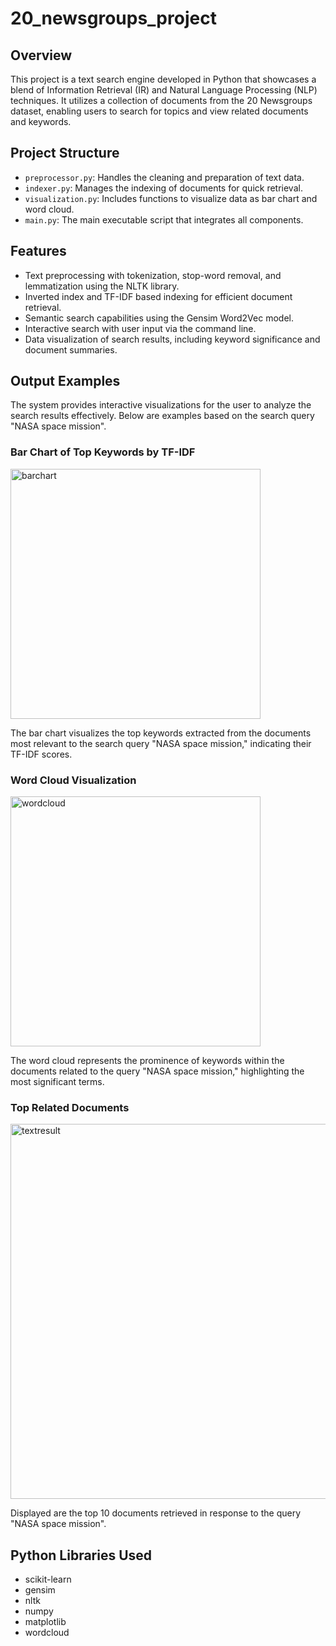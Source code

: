 # 20_newsgroups_project

## Overview
This project is a text search engine developed in Python that showcases a blend of Information Retrieval (IR) and Natural Language Processing (NLP) techniques. It utilizes a collection of documents from the 20 Newsgroups dataset, enabling users to search for topics and view related documents and keywords.

## Project Structure
- `preprocessor.py`: Handles the cleaning and preparation of text data.
- `indexer.py`: Manages the indexing of documents for quick retrieval.
- `visualization.py`: Includes functions to visualize data as bar chart and word cloud.
- `main.py`: The main executable script that integrates all components.

## Features
- Text preprocessing with tokenization, stop-word removal, and lemmatization using the NLTK library.
- Inverted index and TF-IDF based indexing for efficient document retrieval.
- Semantic search capabilities using the Gensim Word2Vec model.
- Interactive search with user input via the command line.
- Data visualization of search results, including keyword significance and document summaries.

## Output Examples
The system provides interactive visualizations for the user to analyze the search results effectively. Below are examples based on the search query "NASA space mission".

### Bar Chart of Top Keywords by TF-IDF
<img width="400" alt="barchart" src="https://github.com/mhadev0703/20_newsgroups_project/assets/145727959/30f8e837-7b69-4ada-b463-f641c10fb99b">

The bar chart visualizes the top keywords extracted from the documents most relevant to the search query "NASA space mission," indicating their TF-IDF scores.

### Word Cloud Visualization
<img width="400" alt="wordcloud" src="https://github.com/mhadev0703/20_newsgroups_project/assets/145727959/b114e346-3228-43e0-8b87-c1803f656dc2">

The word cloud represents the prominence of keywords within the documents related to the query "NASA space mission," highlighting the most significant terms.

### Top Related Documents
<img width="600" alt="textresult" src="https://github.com/mhadev0703/20_newsgroups_project/assets/145727959/a30e5b49-f519-4b9e-be6e-27f168b9809c">

Displayed are the top 10 documents retrieved in response to the query "NASA space mission".

## Python Libraries Used
- scikit-learn
- gensim
- nltk
- numpy
- matplotlib
- wordcloud
